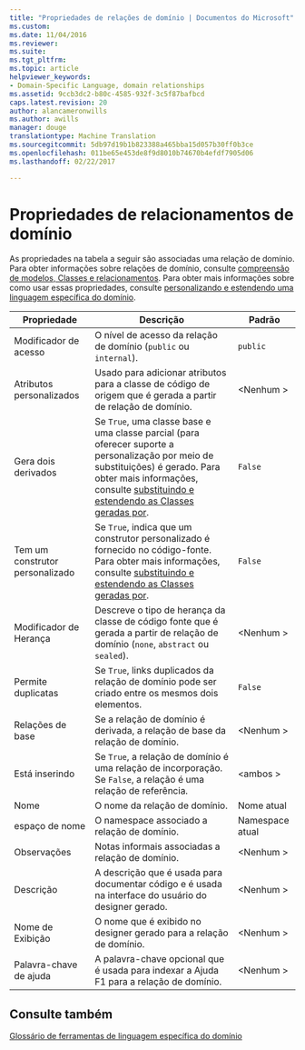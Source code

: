 ```yaml
---
title: "Propriedades de relações de domínio | Documentos do Microsoft"
ms.custom: 
ms.date: 11/04/2016
ms.reviewer: 
ms.suite: 
ms.tgt_pltfrm: 
ms.topic: article
helpviewer_keywords:
- Domain-Specific Language, domain relationships
ms.assetid: 9ccb3dc2-b80c-4585-932f-3c5f87bafbcd
caps.latest.revision: 20
author: alancameronwills
ms.author: awills
manager: douge
translationtype: Machine Translation
ms.sourcegitcommit: 5db97d19b1b823388a465bba15d057b30ff0b3ce
ms.openlocfilehash: 011be65e453de8f9d8010b74670b4efdf7905d06
ms.lasthandoff: 02/22/2017

---
```

# <a name="properties-of-domain-relationships"></a>Propriedades de relacionamentos de domínio
As propriedades na tabela a seguir são associadas uma relação de domínio. Para obter informações sobre relações de domínio, consulte [compreensão de modelos, Classes e relacionamentos](../modeling/understanding-models-classes-and-relationships.md). Para obter mais informações sobre como usar essas propriedades, consulte [personalizando e estendendo uma linguagem específica do domínio](../modeling/customizing-and-extending-a-domain-specific-language.md).  
  
|Propriedade|Descrição|Padrão|  
|--------------|-----------------|-------------|  
|Modificador de acesso|O nível de acesso da relação de domínio (`public` ou `internal`).|`public`|  
|Atributos personalizados|Usado para adicionar atributos para a classe de código de origem que é gerada a partir de relação de domínio.|\<Nenhum >|  
|Gera dois derivados|Se `True`, uma classe base e uma classe parcial (para oferecer suporte a personalização por meio de substituições) é gerado. Para obter mais informações, consulte [substituindo e estendendo as Classes geradas por](../modeling/overriding-and-extending-the-generated-classes.md).|`False`|  
|Tem um construtor personalizado|Se `True`, indica que um construtor personalizado é fornecido no código-fonte. Para obter mais informações, consulte [substituindo e estendendo as Classes geradas por](../modeling/overriding-and-extending-the-generated-classes.md).|`False`|  
|Modificador de Herança|Descreve o tipo de herança da classe de código fonte que é gerada a partir de relação de domínio (`none`, `abstract` ou `sealed`).|\<Nenhum >|  
|Permite duplicatas|Se `True`, links duplicados da relação de domínio pode ser criado entre os mesmos dois elementos.|`False`|  
|Relações de base|Se a relação de domínio é derivada, a relação de base da relação de domínio.|\<Nenhum >|  
|Está inserindo|Se `True`, a relação de domínio é uma relação de incorporação. Se `False`, a relação é uma relação de referência.|\<ambos >|  
|Nome|O nome da relação de domínio.|Nome atual|  
|espaço de nome|O namespace associado a relação de domínio.|Namespace atual|  
|Observações|Notas informais associadas a relação de domínio.|\<Nenhum >|  
|Descrição|A descrição que é usada para documentar código e é usada na interface do usuário do designer gerado.|\<Nenhum >|  
|Nome de Exibição|O nome que é exibido no designer gerado para a relação de domínio.|\<Nenhum >|  
|Palavra-chave de ajuda|A palavra-chave opcional que é usada para indexar a Ajuda F1 para a relação de domínio.|\<Nenhum >|  
  
## <a name="see-also"></a>Consulte também  
 [Glossário de ferramentas de linguagem específica do domínio](http://msdn.microsoft.com/en-us/ca5e84cb-a315-465c-be24-76aa3df276aa)
